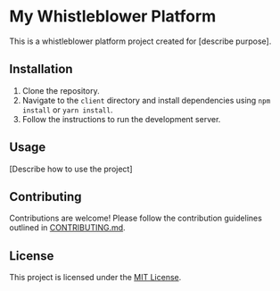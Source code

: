 # My Whistleblower Platform

This is a whistleblower platform project created for [describe purpose].

## Installation

1. Clone the repository.
2. Navigate to the `client` directory and install dependencies using `npm install` or `yarn install`.
3. Follow the instructions to run the development server.

## Usage

[Describe how to use the project]

## Contributing

Contributions are welcome! Please follow the contribution guidelines outlined in [CONTRIBUTING.md](CONTRIBUTING.md).

## License

This project is licensed under the [MIT License](LICENSE).
